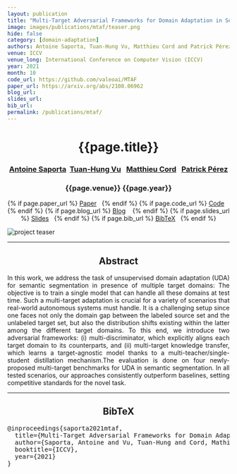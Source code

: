 ```yaml
---
layout: publication
title: "Multi-Target Adversarial Frameworks for Domain Adaptation in Semantic Segmentation"
image: images/publications/mtaf/teaser.png
hide: false
category: [domain-adaptation]
authors: Antoine Saporta, Tuan-Hung Vu, Matthieu Cord and Patrick Pérez
venue: ICCV
venue_long: International Conference on Computer Vision (ICCV)
year: 2021
month: 10
code_url: https://github.com/valeoai/MTAF
paper_url: https://arxiv.org/abs/2108.06962
blog_url: 
slides_url: 
bib_url: 
permalink: /publications/mtaf/
---
```


<h1 align="center"> {{page.title}} </h1>
<!-- Simple call of authors -->
<!-- <h3 align="center"> {{page.authors}} </h3> -->
<!-- Alternatively you can add links to author pages -->
<h3 align="center"> <a href="https://scholar.google.com/citations?user=jSwfIU4AAAAJ">Antoine Saporta</a>&nbsp;&nbsp;<a href="https://tuanhungvu.github.io/">Tuan-Hung Vu</a>&nbsp;&nbsp; <a href="http://webia.lip6.fr/~cord/">Matthieu Cord</a>&nbsp;&nbsp; <a href="https://ptrckprz.github.io/">Patrick Pérez</a> </h3>


<h3 align="center"> {{page.venue}} {{page.year}} </h3>

<div align="center">
  <p>
    {% if page.paper_url %}
    <a href="{{ page.paper_url }}"><i class="far fa-file-pdf"></i> Paper</a>&nbsp;&nbsp;
    {% endif %}
    {% if page.code_url %}
    <a href="{{ page.code_url }}"><i class="fab fa-github"></i> Code</a> &nbsp;&nbsp;
    {% endif %}
    {% if page.blog_url %}
    <a href="{{ page.blog_url }}"><i class="fab fa-blogger"></i> Blog</a> &nbsp;&nbsp;
    {% endif %}
    {% if page.slides_url %}
    <a href="{{ page.slides_url }}"><i class="far fa-file-pdf"></i> Slides</a>&nbsp;&nbsp;
    {% endif %}
    {% if page.bib_url %}
    <a href="{{ page.bib_url}}"><i class="far fa-file-alt"></i> BibTeX</a>&nbsp;&nbsp;
    {% endif %}
  </p>
</div>

<div class="publication-teaser">
    <img src="../../{{ page.image }}" alt="project teaser"/>
</div>


<hr>

<h2  align="center"> Abstract</h2>

<p align="justify">In this work, we address the task of unsupervised domain adaptation (UDA) for semantic segmentation in presence of multiple target domains: The objective is to train a single model that can handle all these domains at test time. Such a multi-target adaptation is crucial for a variety of scenarios that real-world autonomous systems must handle. It is a challenging setup since one faces not only the domain gap between the labeled source set and the unlabeled target set, but also the distribution shifts existing within the latter among the different target domains. To this end, we introduce two adversarial frameworks: (i) multi-discriminator, which explicitly aligns each target domain to its counterparts, and (ii) multi-target knowledge transfer, which learns a target-agnostic model thanks to a multi-teacher/single-student distillation mechanism.The evaluation is done on four newly-proposed multi-target benchmarks for UDA in semantic segmentation. In all tested scenarios, our approaches consistently outperform baselines, setting competitive standards for the novel task.

</p>

<hr>


<h2  align="center">BibTeX</h2>
<left>
  <pre class="bibtex-box">
@inproceedings{saporta2021mtaf,
  title={Multi-Target Adversarial Frameworks for Domain Adaptation in Semantic Segmentation},
  author={Saporta, Antoine and Vu, Tuan-Hung and Cord, Mathieu and P{\'e}rez, Patrick},
  booktitle={ICCV},
  year={2021}
}</pre>
</left>

<br>